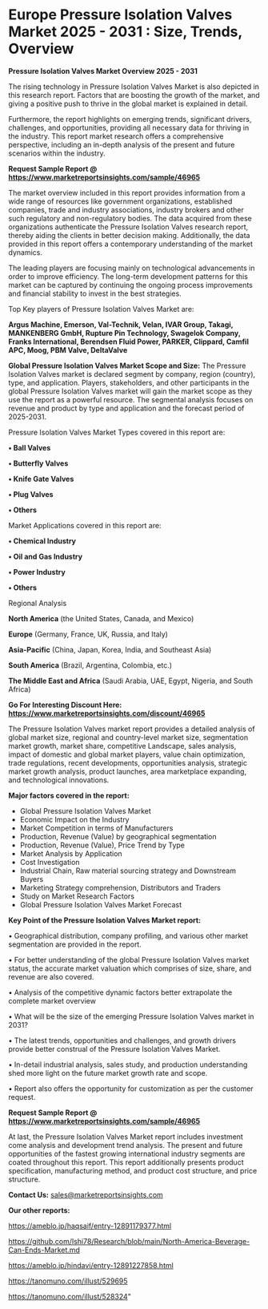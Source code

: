 # Europe Pressure Isolation Valves Market 2025 - 2031 : Size, Trends, Overview

<Strong> Pressure Isolation Valves Market Overview 2025 - 2031</strong>

The rising technology in Pressure Isolation Valves Market is also depicted in this research report. Factors that are boosting the growth of the market, and giving a positive push to thrive in the global market is explained in detail.

Furthermore, the report highlights on emerging trends, significant drivers, challenges, and opportunities, providing all necessary data for thriving in the industry. This report market research offers a comprehensive perspective, including an in-depth analysis of the present and future scenarios within the industry.

<strong>Request Sample Report @ <a href=https://www.marketreportsinsights.com/sample/46965>https://www.marketreportsinsights.com/sample/46965</a></strong>

The market overview included in this report provides information from a wide range of resources like government organizations, established companies, trade and industry associations, industry brokers and other such regulatory and non-regulatory bodies. The data acquired from these organizations authenticate the Pressure Isolation Valves research report, thereby aiding the clients in better decision making. Additionally, the data provided in this report offers a contemporary understanding of the market dynamics.

The leading players are focusing mainly on technological advancements in order to improve efficiency. The long-term development patterns for this market can be captured by continuing the ongoing process improvements and financial stability to invest in the best strategies.

Top Key players of Pressure Isolation Valves Market are:

<strong>Argus Machine, Emerson, Val-Technik, Velan, IVAR Group, Takagi, MANKENBERG GmbH, Rupture Pin Technology, Swagelok Company, Franks International, Berendsen Fluid Power, PARKER, Clippard, Camfil APC, Moog, PBM Valve, DeltaValve</strong>

<strong><b>Global Pressure Isolation Valves Market Scope and Size:</b></strong>
The Pressure Isolation Valves market is declared segment by company, region (country), type, and application. Players, stakeholders, and other participants in the global Pressure Isolation Valves market will gain the market scope as they use the report as a powerful resource. The segmental analysis focuses on revenue and product by type and application and the forecast period of 2025-2031.

Pressure Isolation Valves Market Types covered in this report are:

<strong>•  Ball Valves

•  Butterfly Valves

•  Knife Gate Valves

•  Plug Valves

•  Others</strong>

Market Applications covered in this report are:

<strong>•  Chemical Industry

•  Oil and Gas Industry

•  Power Industry

•  Others</strong> 

Regional Analysis

<strong>North America</strong> (the United States, Canada, and Mexico)

<strong>Europe</strong> (Germany, France, UK, Russia, and Italy)

<strong>Asia-Pacific</strong> (China, Japan, Korea, India, and Southeast Asia)

<strong>South America</strong> (Brazil, Argentina, Colombia, etc.)

<strong>The Middle East and Africa</strong> (Saudi Arabia, UAE, Egypt, Nigeria, and South Africa)

<strong>Go For Interesting Discount Here: <a href=https://www.marketreportsinsights.com/discount/46965>https://www.marketreportsinsights.com/discount/46965</a></strong>

The Pressure Isolation Valves market report provides a detailed analysis of global market size, regional and country-level market size, segmentation market growth, market share, competitive Landscape, sales analysis, impact of domestic and global market players, value chain optimization, trade regulations, recent developments, opportunities analysis, strategic market growth analysis, product launches, area marketplace expanding, and technological innovations.

<strong><b>Major factors covered in the report:</b></strong>
<ul>
  <li>Global Pressure Isolation Valves Market </li>
  <li>Economic Impact on the Industry</li>
  <li>Market Competition in terms of Manufacturers</li>
  <li>Production, Revenue (Value) by geographical segmentation</li>
  <li>Production, Revenue (Value), Price Trend by Type</li>
  <li>Market Analysis by Application</li>
  <li>Cost Investigation</li>
  <li>Industrial Chain, Raw material sourcing strategy and Downstream Buyers</li>
  <li>Marketing Strategy comprehension, Distributors and Traders</li>
  <li>Study on Market Research Factors</li>
  <li>Global Pressure Isolation Valves Market Forecast</li>
</ul>

<strong><b>Key Point of the Pressure Isolation Valves Market report:</b></strong>

• Geographical distribution, company profiling, and various other market segmentation are provided in the report.

• For better understanding of the global Pressure Isolation Valves market status, the accurate market valuation which comprises of size, share, and revenue are also covered.

• Analysis of the competitive dynamic factors better extrapolate the complete market overview

• What will be the size of the emerging Pressure Isolation Valves market in 2031?

• The latest trends, opportunities and challenges, and growth drivers provide better construal of the Pressure Isolation Valves Market.

• In-detail industrial analysis, sales study, and production understanding shed more light on the future market growth rate and scope.

• Report also offers the opportunity for customization as per the customer request.

<strong>Request Sample Report @ <a href=https://www.marketreportsinsights.com/sample/46965>https://www.marketreportsinsights.com/sample/46965</a></strong>

At last, the Pressure Isolation Valves Market report includes investment come analysis and development trend analysis. The present and future opportunities of the fastest growing international industry segments are coated throughout this report. This report additionally presents product specification, manufacturing method, and product cost structure, and price structure.

<strong>Contact Us:</strong>
sales@marketreportsinsights.com

<strong>Our other reports:</strong>

<a href=https://ameblo.jp/haqsaif/entry-12891179377.html>https://ameblo.jp/haqsaif/entry-12891179377.html</a>

<a href=https://github.com/Ishi78/Research/blob/main/North-America-Beverage-Can-Ends-Market.md>https://github.com/Ishi78/Research/blob/main/North-America-Beverage-Can-Ends-Market.md</a>

<a href=https://ameblo.jp/hindavi/entry-12891227858.html>https://ameblo.jp/hindavi/entry-12891227858.html</a>

<a href=https://tanomuno.com/illust/529695>https://tanomuno.com/illust/529695</a>

<a href=https://tanomuno.com/illust/528324>https://tanomuno.com/illust/528324</a>"
